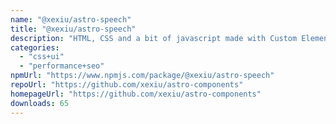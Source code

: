```yaml
---
name: "@xexiu/astro-speech"
title: "@xexiu/astro-speech"
description: "HTML, CSS and a bit of javascript made with Custom Elements astro-speech for Astro."
categories:
  - "css+ui"
  - "performance+seo"
npmUrl: "https://www.npmjs.com/package/@xexiu/astro-speech"
repoUrl: "https://github.com/xexiu/astro-components"
homepageUrl: "https://github.com/xexiu/astro-components"
downloads: 65
---
```

